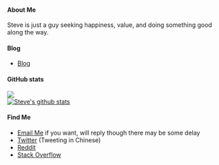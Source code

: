 #### About Me
 Steve is just a guy seeking happiness, value, and doing something good along 
 the way. 

#### Blog
* [Blog](https://github.com/SteveLauC/blog/issues)

#### GitHub stats
<a href="https://github.com/anuraghazra/github-readme-stats"><img align="center" src="https://github-readme-stats.vercel.app/api/top-langs/?username=SteveLauC&layout=compact&theme=buefy&hide_border=true&bg_color=ffffff00" /></a>  
<a href="https://github.com/anuraghazra/github-readme-stats"><img align="center" src="https://github-readme-stats.vercel.app/api?username=stevelauc&show_icons=true&include_all_commits=true&theme=buefy&hide_border=true&count_private=true&bg_color=ffffff00" alt="Steve's github stats" /></a>  

#### Find Me
* <a href="mailto: stevelauc@outlook.com">Email Me</a> if you want, will reply though there may be some delay
* [Twitter](https://twitter.com/SteveLauC) (Tweeting in Chinese)
* [Reddit](https://www.reddit.com/user/steve_lau)
* [Stack Overflow](https://stackoverflow.com/users/14092446/steve-lau)
